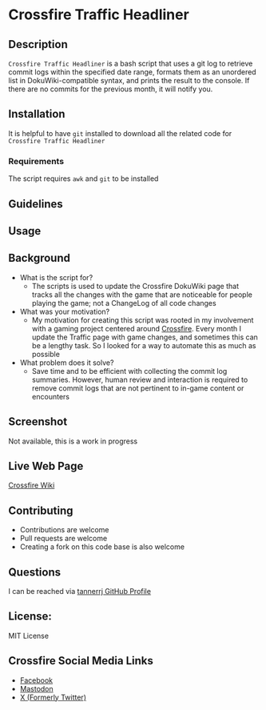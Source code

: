 # Crossfire Traffic Headliner

## Description

`Crossfire Traffic Headliner` is a bash script that uses a git log to retrieve commit logs within the specified date range, formats them as an unordered list in DokuWiki-compatible syntax, and prints the result to the console. If there are no commits for the previous month, it will notify you.

## Installation

It is helpful to have `git` installed to download all the related code for `Crossfire Traffic Headliner`

### Requirements

The script requires `awk` and `git` to be installed

## Guidelines

## Usage



## Background

 * What is the script for?
   * The scripts is used to update the Crossfire DokuWiki page that tracks all the changes with the game that are noticeable for people playing the game; not a ChangeLog of all code changes
 * What was your motivation?
   * My motivation for creating this script was rooted in my involvement with a gaming project centered around [Crossfire](https://sourceforge.net/projects/crossfire/). Every month I update the Traffic page with game changes, and sometimes this can be a lengthy task. So I looked for a way to automate this as much as possible
 * What problem does it solve?
   * Save time and to be efficient with collecting the commit log summaries. However, human review and interaction is required to remove commit logs that are not pertinent to in-game content or encounters

## Screenshot

Not available, this is a work in progress

## Live Web Page

[Crossfire Wiki](http://wiki.cross-fire.org/dokuwiki/doku.php/crossfire_traffic)

## Contributing

 * Contributions are welcome
 * Pull requests are welcome
 * Creating a fork on this code base is also welcome

## Questions

I can be reached via [tannerrj GitHub Profile](https://github.com/tannerrj)

## License:

MIT License

## Crossfire Social Media Links

 * [Facebook](https://www.facebook.com/crossfireproject/)
 * [Mastodon](https://mastodon.social/@crossfiremrpg)
 * [X (Formerly Twitter)](https://twitter.com/crossfiremrpg/)